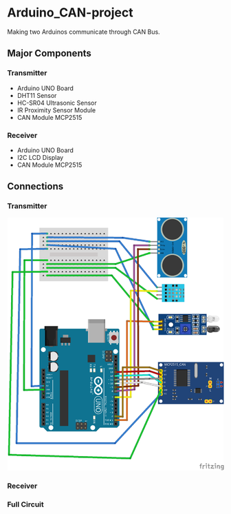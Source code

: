 # Arduino_CAN-project
Making two Arduinos communicate through CAN Bus.
## Major Components 
### Transmitter
- Arduino UNO Board
- DHT11 Sensor
- HC-SR04 Ultrasonic Sensor
- IR Proximity Sensor Module
- CAN Module MCP2515
### Receiver
- Arduino UNO Board
- I2C LCD Display
- CAN Module MCP2515
## Connections
### Transmitter
![image](https://github.com/Omisha3301/Arduino_CAN-project/blob/main/CAN_img/CAN_transmitter_dia_a.png?raw=true=250x250)
### Receiver
### Full Circuit
